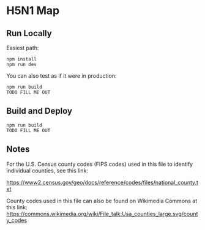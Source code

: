 # H5N1 Map

## Run Locally

Easiest path:

    npm install
    npm run dev

You can also test as if it were in production:

    npm run build
    TODO FILL ME OUT

## Build and Deploy

    npm run build
    TODO FILL ME OUT

## Notes

For the U.S. Census county codes (FIPS codes) used in this file to identify individual counties, see this link:

https://www2.census.gov/geo/docs/reference/codes/files/national_county.txt

County codes used in this file can also be found on Wikimedia Commons at this link:
https://commons.wikimedia.org/wiki/File_talk:Usa_counties_large.svg/county_codes

